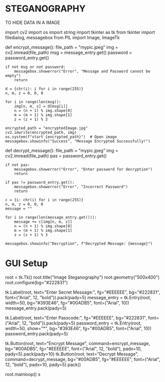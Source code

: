 # STEGANOGRAPHY
TO HIDE DATA IN A IMAGE


import cv2
import os
import string
import tkinter as tk
from tkinter import filedialog, messagebox
from PIL import Image, ImageTk

def encrypt_message():
    file_path = "mypic.jpeg"
    img = cv2.imread(file_path)
    msg = message_entry.get()
    password = password_entry.get()
    
    if not msg or not password:
        messagebox.showerror("Error", "Message and Password cannot be empty")
        return
    
    d = {chr(i): i for i in range(255)}
    n, m, z = 0, 0, 0
    
    for i in range(len(msg)):
        img[n, m, z] = d[msg[i]]
        n = (n + 1) % img.shape[0]
        m = (m + 1) % img.shape[1]
        z = (z + 1) % 3
    
    encrypted_path = "encryptedImage.jpg"
    cv2.imwrite(encrypted_path, img)
    os.system(f"start {encrypted_path}")  # Open image
    messagebox.showinfo("Success", "Message Encrypted Successfully!")

def decrypt_message():
    file_path = "mypic.jpeg"
    img = cv2.imread(file_path)
    pas = password_entry.get()
    
    if not pas:
        messagebox.showerror("Error", "Enter password for decryption")
        return
    
    if pas != password_entry.get():
        messagebox.showerror("Error", "Incorrect Password")
        return
    
    c = {i: chr(i) for i in range(255)}
    n, m, z = 0, 0, 0
    message = ""
    
    for i in range(len(message_entry.get())):
        message += c[img[n, m, z]]
        n = (n + 1) % img.shape[0]
        m = (m + 1) % img.shape[1]
        z = (z + 1) % 3
    
    messagebox.showinfo("Decryption", f"Decrypted Message: {message}")

# GUI Setup
root = tk.Tk()
root.title("Image Steganography")
root.geometry("500x400")
root.configure(bg="#222831")

tk.Label(root, text="Enter Secret Message:", fg="#EEEEEE", bg="#222831", font=("Arial", 12, "bold")).pack(pady=5)
message_entry = tk.Entry(root, width=50, bg="#393E46", fg="#00ADB5", font=("Arial", 10))
message_entry.pack(pady=5)

tk.Label(root, text="Enter Passcode:", fg="#EEEEEE", bg="#222831", font=("Arial", 12, "bold")).pack(pady=5)
password_entry = tk.Entry(root, width=50, show="*", bg="#393E46", fg="#00ADB5", font=("Arial", 10))
password_entry.pack(pady=5)

tk.Button(root, text="Encrypt Message", command=encrypt_message, bg="#00ADB5", fg="#EEEEEE", font=("Arial", 12, "bold"), padx=10, pady=5).pack(pady=10)
tk.Button(root, text="Decrypt Message", command=decrypt_message, bg="#00ADB5", fg="#EEEEEE", font=("Arial", 12, "bold"), padx=10, pady=5).pack()

root.mainloop()
s
